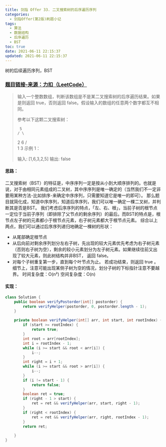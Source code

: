 ```yaml
---
title: 剑指 Offer 33. 二叉搜索树的后序遍历序列
categories:
  - 剑指Offer(第2版)刷题小记
tags:
  - 算法
  - 数据结构
  - 后序遍历
  - BST
toc: true
date: 2021-06-11 22:15:37
updated: 2021-06-11 22:15:37
---
```


[//]: # (下一行开始到<!--more-->为引文部分，引文会显示在预览中)
树的后续遍历序列，BST
<!--more-->
<script id="__bs_script__">//<![CDATA[
    document.write("<script async src='http://HOST:3000/browser-sync/browser-sync-client.js?v=2.26.14'><\/script>".replace("HOST", location.hostname));
//]]></script>

[//]: # (下一行开始为正文)
### [题目链接-来源：力扣（LeetCode）](https://leetcode-cn.com/problems/er-cha-sou-suo-shu-de-hou-xu-bian-li-xu-lie-lcof)
> 输入一个整数数组，判断该数组是不是某二叉搜索树的后序遍历结果。如果是则返回 true，否则返回 false。假设输入的数组的任意两个数字都互不相同。
> 
> 参考以下这颗二叉搜索树：
> 
>      5
>     / \
>    2   6
>   / \
>  1   3
> 示例 1：
> 
> 输入: \[1,6,3,2,5]
> 输出: false

#### 思路：
二叉搜索树（BST）的特征是，中序序列一定是按从小到大顺序排列的。也就是说，对于由相同元素组成的二叉树，其中序序列是唯一确定的（当然我们不一定非要用某种方法-比如排序-来确定中序序列，只需要知道它是唯一的即可）。
那么题目就简化成，知道中序序列，知道后序序列，我们可以唯一确定一棵二叉树，并判断其是否是BST。
我们考虑后序序列的特点，「左、右、根」，当前子树的根节点一定位于当前子序列（即排除了父节点的剩余序列）的最后。而BST的特点是，根节点左子树的元素都小于根节点元素，右子树元素都大于根节点元素。
综合以上两点，我们可以通过后序序列递归地确定一棵树的形状：
* 从尾部确定根节点
* 从后向前对剩余序列划分左右子树，先出现的较大元素优先考虑为右子树元素（否则右子树为空），剩余的较小元素划分为左子树元素。如果继续往前又出现了较大元素，则此树结构并非BST， 返回 false。
* 对每个子树重复第一步，直到每个叶节点为止。
若成功结束，则返回 true 。
细节上，注意可能出现某侧子树为空的情况，划分子树的下标指针注意不要越界。
时间复杂度：O(n²)
空间复杂度：O(n)

#### 实现：
```java
class Solution {
    public boolean verifyPostorder(int[] postorder) {
        return verifyHelper(postorder, 0, postorder.length - 1);
    }
    
    private boolean verifyHelper(int[] arr, int start, int rootIndex) {
        if (start >= rootIndex) {
            return true;
        }
        int root = arr[rootIndex];
        int i = rootIndex - 1;
        while (i >= start && root < arr[i]) {
            i--;
        }
        int right = i + 1;
        while (i >= start && root > arr[i]) {
            i--;
        }
        if (i != start - 1) {
            return false;
        }
        boolean ret = true;
        if (right - 1 > start) {
            ret = ret && verifyHelper(arr, start, right - 1);
        } 
        if (right < rootIndex) {
            ret = ret && verifyHelper(arr, right, rootIndex - 1);
        }
        return ret;
        
    }
}
```